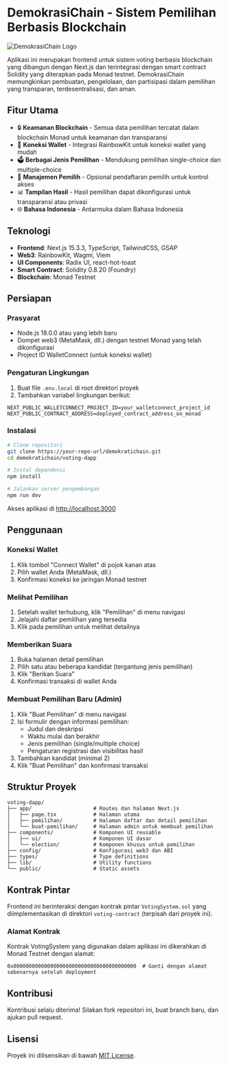 # DemokrasiChain - Sistem Pemilihan Berbasis Blockchain

![DemokrasiChain Logo](https://via.placeholder.com/200x60/0A1233/FFFFFF?text=DemokrasiChain)

Aplikasi ini merupakan frontend untuk sistem voting berbasis blockchain yang dibangun dengan Next.js dan terintegrasi dengan smart contract Solidity yang diterapkan pada Monad testnet. DemokrasiChain memungkinkan pembuatan, pengelolaan, dan partisipasi dalam pemilihan yang transparan, terdesentralisasi, dan aman.

## Fitur Utama

- 🔒 **Keamanan Blockchain** - Semua data pemilihan tercatat dalam blockchain Monad untuk keamanan dan transparansi
- 👥 **Koneksi Wallet** - Integrasi RainbowKit untuk koneksi wallet yang mudah
- 🗳️ **Berbagai Jenis Pemilihan** - Mendukung pemilihan single-choice dan multiple-choice
- 👤 **Manajemen Pemilih** - Opsional pendaftaran pemilih untuk kontrol akses
- 📊 **Tampilan Hasil** - Hasil pemilihan dapat dikonfigurasi untuk transparansi atau privasi
- 🌐 **Bahasa Indonesia** - Antarmuka dalam Bahasa Indonesia

## Teknologi

- **Frontend**: Next.js 15.3.3, TypeScript, TailwindCSS, GSAP
- **Web3**: RainbowKit, Wagmi, Viem
- **UI Components**: Radix UI, react-hot-toast
- **Smart Contract**: Solidity 0.8.20 (Foundry)
- **Blockchain**: Monad Testnet

## Persiapan

### Prasyarat

- Node.js 18.0.0 atau yang lebih baru
- Dompet web3 (MetaMask, dll.) dengan testnet Monad yang telah dikonfigurasi
- Project ID WalletConnect (untuk koneksi wallet)

### Pengaturan Lingkungan

1. Buat file `.env.local` di root direktori proyek
2. Tambahkan variabel lingkungan berikut:

```
NEXT_PUBLIC_WALLETCONNECT_PROJECT_ID=your_walletconnect_project_id
NEXT_PUBLIC_CONTRACT_ADDRESS=deployed_contract_address_on_monad
```

### Instalasi

```bash
# Clone repositori
git clone https://your-repo-url/demokratichain.git
cd demokratichain/voting-dapp

# Instal dependensi
npm install

# Jalankan server pengembangan
npm run dev
```

Akses aplikasi di [http://localhost:3000](http://localhost:3000)

## Penggunaan

### Koneksi Wallet

1. Klik tombol "Connect Wallet" di pojok kanan atas
2. Pilih wallet Anda (MetaMask, dll.)
3. Konfirmasi koneksi ke jaringan Monad testnet

### Melihat Pemilihan

1. Setelah wallet terhubung, klik "Pemilihan" di menu navigasi
2. Jelajahi daftar pemilihan yang tersedia
3. Klik pada pemilihan untuk melihat detailnya

### Memberikan Suara

1. Buka halaman detail pemilihan
2. Pilih satu atau beberapa kandidat (tergantung jenis pemilihan)
3. Klik "Berikan Suara"
4. Konfirmasi transaksi di wallet Anda

### Membuat Pemilihan Baru (Admin)

1. Klik "Buat Pemilihan" di menu navigasi
2. Isi formulir dengan informasi pemilihan:
   - Judul dan deskripsi
   - Waktu mulai dan berakhir
   - Jenis pemilihan (single/multiple choice)
   - Pengaturan registrasi dan visibilitas hasil
3. Tambahkan kandidat (minimal 2)
4. Klik "Buat Pemilihan" dan konfirmasi transaksi

## Struktur Proyek

```
voting-dapp/
├── app/                    # Routes dan halaman Next.js
│   ├── page.tsx            # Halaman utama
│   ├── pemilihan/          # Halaman daftar dan detail pemilihan
│   └── buat-pemilihan/     # Halaman admin untuk membuat pemilihan
├── components/             # Komponen UI reusable
│   ├── ui/                 # Komponen UI dasar
│   └── election/           # Komponen khusus untuk pemilihan
├── config/                 # Konfigurasi web3 dan ABI
├── types/                  # Type definitions
├── lib/                    # Utility functions
└── public/                 # Static assets
```

## Kontrak Pintar

Frontend ini berinteraksi dengan kontrak pintar `VotingSystem.sol` yang diimplementasikan di direktori `voting-contract` (terpisah dari proyek ini).

### Alamat Kontrak

Kontrak VotingSystem yang digunakan dalam aplikasi ini dikerahkan di Monad Testnet dengan alamat:

```
0x0000000000000000000000000000000000000000  # Ganti dengan alamat sebenarnya setelah deployment
```

## Kontribusi

Kontribusi selalu diterima! Silakan fork repositori ini, buat branch baru, dan ajukan pull request.

## Lisensi

Proyek ini dilisensikan di bawah [MIT License](LICENSE).
